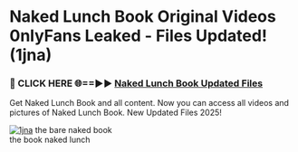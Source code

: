# Naked Lunch Book Original Videos 0nlyFans Leaked - Files Updated! (1jna)

<h3>🔴 CLICK HERE 🌐==►► <a href="https://tinyurl.com/up5wt9bj" rel="nofollow">Naked Lunch Book Updated Files</a></h3>

Get Naked Lunch Book and all content. Now you can access all videos and pictures of Naked Lunch Book. New Updated Files 2025!

[![1jna](https://i.imgur.com/ABiUzMV.gif)](https://tinyurl.com/up5wt9bj)
the bare naked book<br>
the book naked lunch